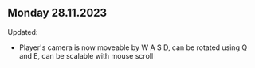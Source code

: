 ## Monday 28.11.2023

Updated:
- Player's camera is now moveable by W A S D, can be rotated using Q and E, can be scalable with mouse scroll
